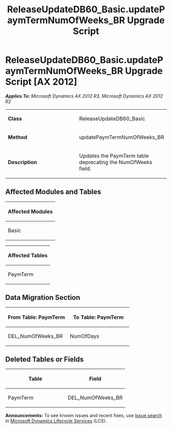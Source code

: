 ﻿---
title: ReleaseUpdateDB60_Basic.updatePaymTermNumOfWeeks_BR Upgrade Script
TOCTitle: ReleaseUpdateDB60_Basic.updatePaymTermNumOfWeeks_BR Upgrade Script
ms:assetid: 26f1c04f-8e33-a10f-d513-e20156507a12
ms:mtpsurl: https://msdn.microsoft.com/en-us/library/JJ685059(v=AX.60)
ms:contentKeyID: 49707259
ms.date: 05/18/2015
mtps_version: v=AX.60
---

# ReleaseUpdateDB60\_Basic.updatePaymTermNumOfWeeks\_BR Upgrade Script [AX 2012]


_**Applies To:** Microsoft Dynamics AX 2012 R3, Microsoft Dynamics AX 2012 R2_

<table>
<colgroup>
<col style="width: 50%" />
<col style="width: 50%" />
</colgroup>
<tbody>
<tr class="odd">
<td><p><strong>Class</strong></p></td>
<td><p>ReleaseUpdateDB60_Basic</p></td>
</tr>
<tr class="even">
<td><p><strong>Method</strong></p></td>
<td><p>updatePaymTermNumOfWeeks_BR</p></td>
</tr>
<tr class="odd">
<td><p><strong>Description</strong></p></td>
<td><p>Updates the PaymTerm table deprecating the NumOfWeeks field.</p></td>
</tr>
</tbody>
</table>


## Affected Modules and Tables

<table>
<colgroup>
<col style="width: 100%" />
</colgroup>
<thead>
<tr class="header">
<th><p>Affected Modules</p></th>
</tr>
</thead>
<tbody>
<tr class="odd">
<td><p>Basic</p></td>
</tr>
</tbody>
</table>


<table>
<colgroup>
<col style="width: 100%" />
</colgroup>
<thead>
<tr class="header">
<th><p>Affected Tables</p></th>
</tr>
</thead>
<tbody>
<tr class="odd">
<td><p>PaymTerm</p></td>
</tr>
</tbody>
</table>


## Data Migration Section

<table>
<colgroup>
<col style="width: 50%" />
<col style="width: 50%" />
</colgroup>
<thead>
<tr class="header">
<th><p>From Table: PaymTerm</p></th>
<th><p>To Table: PaymTerm</p></th>
</tr>
</thead>
<tbody>
<tr class="odd">
<td><p>DEL_NumOfWeeks_BR</p></td>
<td><p>NumOfDays</p></td>
</tr>
</tbody>
</table>


## Deleted Tables or Fields

<table>
<colgroup>
<col style="width: 50%" />
<col style="width: 50%" />
</colgroup>
<thead>
<tr class="header">
<th><p>Table</p></th>
<th><p>Field</p></th>
</tr>
</thead>
<tbody>
<tr class="odd">
<td><p>PaymTerm</p></td>
<td><p>DEL_NumOfWeeks_BR</p></td>
</tr>
</tbody>
</table>

  
**Announcements:** To see known issues and recent fixes, use [Issue search](http://go.microsoft.com/fwlink/?linkid=389258) in [Microsoft Dynamics Lifecycle Services](http://go.microsoft.com/fwlink/?linkid=306505) (LCS).

